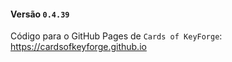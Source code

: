 #### Versão `0.4.39`

Código para o GitHub Pages de `Cards of KeyForge`: https://cardsofkeyforge.github.io
